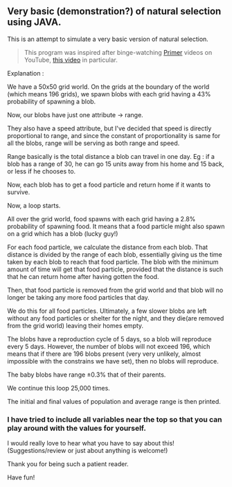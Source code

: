 ## Very basic (demonstration?) of natural selection using JAVA. 

This is an attempt to simulate a very basic version of natural selection.

>This program was inspired after binge-watching [Primer](https://www.youtube.com/channel/UCKzJFdi57J53Vr_BkTfN3uQ) videos on YouTube, [this video](https://youtu.be/0ZGbIKd0XrM) in particular.

Explanation :

We have a 50x50 grid world. On the grids at the boundary of the world (which means 196 grids), we spawn blobs with each grid having a 43% probability of spawning a blob.

Now, our blobs have just one attribute -> range.

They also have a speed attribute, but I've decided that speed is directly proportional to range, and since the constant of proportionality is same for all the blobs, range will be serving as both range and speed.

Range basically is the total distance a blob can travel in one day. Eg : if a blob has a range of 30, he can go 15 units away from his home and 15 back, or less if he chooses to.

Now, each blob has to get a food particle and return home if it wants to survive.

Now, a loop starts.

All over the grid world, food spawns with each grid having a 2.8% probability of spawning food. It means that a food particle might also spawn on a grid which has a blob (lucky guy!)

For each food particle, we calculate the distance from each blob. That distance is divided by the range of each blob, essentially giving us the time taken by each blob to reach that food particle. The blob with the minimum amount of time will get that food particle, provided that the distance is such that he can return home after having gotten the food.

Then, that food particle is removed from the grid world and that blob will no longer be taking any more food particles that day.

We do this for all food particles. Ultimately, a few slower blobs are left without any food particles or shelter for the night, and they die(are removed from the grid world) leaving their homes empty.

The blobs have a reproduction cycle of 5 days, so a blob will reproduce every 5 days. However, the number of blobs will not exceed 196, which means that if there are 196 blobs present (very very unlikely, almost impossible with the constrains we have set), then no blobs will reproduce.

The baby blobs have range ±0.3% that of their parents.

We continue this loop 25,000 times.

The initial and final values of population and average range is then printed.

### I have tried to include all variables near the top so that you can play around with the values for yourself.

I would really love to hear what you have to say about this! (Suggestions/review or just about anything is welcome!)

Thank you for being such a patient reader.

Have fun!